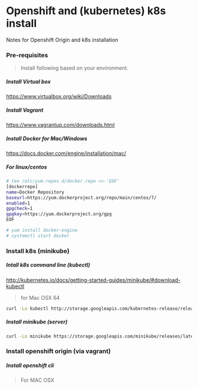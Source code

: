 # Openshift and (kubernetes) k8s install
Notes for Openshift Origin and k8s  installation

### Pre-requisites 
>  Install following based on your environment.
##### Install Virtual box
https://www.virtualbox.org/wiki/Downloads
##### Install Vagrant
https://www.vagrantup.com/downloads.html
##### Install Docker for Mac/Windows
https://docs.docker.com/engine/installation/mac/


##### For linux/centos
```sh
# tee /etc/yum.repos.d/docker.repo <<-'EOF'
[dockerrepo]
name=Docker Repository
baseurl=https://yum.dockerproject.org/repo/main/centos/7/
enabled=1
gpgcheck=1
gpgkey=https://yum.dockerproject.org/gpg
EOF

# yum install docker-engine
# systemctl start docker
```



### Install k8s (minikube)


##### Intall k8s command line (kubectl)
http://kubernetes.io/docs/getting-started-guides/minikube/#download-kubectl
> for Mac OSX 64

```sh
curl -Lo kubectl http://storage.googleapis.com/kubernetes-release/release/v1.3.0/bin/darwin/amd64/kubectl && chmod +x kubectl && sudo mv kubectl /usr/local/bin/
```
##### Install minikube (server) 
```sh
curl -Lo minikube https://storage.googleapis.com/minikube/releases/latest/minikube-darwin-amd64 && chmod +x minikube && sudo mv minikube /usr/local/bin/
```


### Install openshift origin (via vagrant)
##### Install openshift cli 
> For MAC OSX





